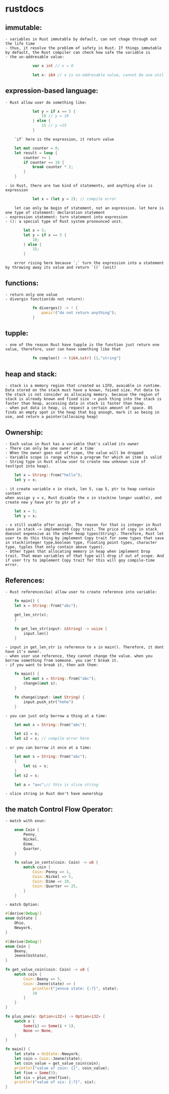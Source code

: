 # rustdocs
## immutable:
    - variables in Rust immutable by default, can not chage through out the life time
    - thus, it resolve the problem of safety in Rust. If things immutable by default, the Rust compiler can check how safe the variable is
    - the un-addresable value: 
```go
            var x int // x = 0
```
```rust
            let x: i64 // x is un-addresable value, cannot be use util set x = somevalue
```
## expression-based language:
    - Rust allow user do something like:
```rust
            let y = if x == 5 {
                10 // y = 10
            } else {
                15 // y =15
            }
```
        `if` here is the expression, it return value
```rust 
    let mut counter = 0;
    let result = loop {
        counter += 1
        if counter == 10 {
            break counter * 2;
        }
    }
```
    - in Rust, there are two kind of statements, and anything else is expression
```rust
            let x = (let y = 2); // compile error
```
        let can only be begin of statement, not an expression. let here is one type of statement: declaration statement
    - expression statement: turn statement into expression
    - (): a special type of Rust system pronounced unit.
```rust
        let x = 5;
        let y = if x == 5 {
            10;
        } else {
            15;
        }
```
        error rising here because `;` turn the expression into a statement by throwing away its value and return `()` (unit)
        
## functions:
    - return only one value
    - divergin function(do not return):
```rust
            fn diverges() -> ! {
                panic!("do not return anything");
            }
```
## tupple:
    - one of the reason Rust have tupple is the function just return one value, therefore, user can have something like that
```rust
            fn complex() -> (i64,&str) {1,"string"}
```
## heap and stack:
    - stack is a memory region that created as LIFO, avaiable in runtime. Data stored on the stack must have a known, foixed size. Put data to the stack is not consider as allocaing memory. becasue the region of stack is already known and fixed size -> push thing into the stack is faster than heap, accessing data in stack is faster than heap.
    - when put data in heap, is request a certain amount of space. OS finds an empty spot in the heap that big anough, mark it as being in use, and return a pointer(allocaing heap) 

## Ownership:
    - Each value in Rust has a variable that's called its owner
    - There can only be one owner at a time
    - When the owner goes out of scope, the value will be dropped
    - Variable scope is range within a program for which an item is valid
    - String type in Rust allow user to create new unknown size of text(put into heap).
```rust
    let x = String::from("hello");
    let y = x;
```
    - it create variable x in stack, len 5, cap 5, ptr to heap contain content
    when assign y = x, Rust disable the x in stack(no longer usable), and create new y have ptr to ptr of x
```rust
    let x = 5;
    let y = x;
```
    - x still usable after assign. The reason for that is integer in Rust save in stack -> implemented Copy trait. The price of copy in stack doesnot expensive as the other heap types(String). Therefore, Rust let user to do this thing by implement Copy trait for some types that save in stack(integer type,boolean type, floating point types, character type, typles that only contain above types).
    - Other types that allocating memory in heap when implement Drop trait. That mean variables of that type will drop if out of scope. And if user try to implement Copy trait for this will goy compile-time error.
## References:
    - Rust references(&x) allow user to create reference into variable:
```rust
    fn main() {
    let x = String::from("abc");

    get_len_str(x);
    }

    fn get_len_str(input: &String) -> usize {
        input.len()
    }
```
    - input in get_len_str is reference to x in main(). Therefore, it dont have it's owner.
    - when user use reference, they cannot change the value. when you borrow something from someone. you can't break it.
    - if you want to break it, then ask them:
```rust
    fn main() {
        let mut s = String::from("abc");
        change(&mut s);
    }

    fn change(input: &mut String) {
        input.push_str("hehe")
    }
```
    - you can just only borrow a thing at a time:
```rust
    let mut s = String::from("abc");

    let s1 = s;
    let s2 = s; // compile error here
```
    - or you can borrow it once at a time:
```rust
    let mut s = String::from("abc");
    {
        let si = s;
    }
    let s2 = s;
```
```rust
    let a = "avc";// this is slice string
```
    - slice string in Rust don't have ownership
## the match Control Flow Operator:
    - match with enun:
```rust
    enum Coin {
        Penny,
        Nickel,
        Dime,
        Quarter,
    }

    fn value_in_cents(coin: Coin) -> u8 {
        match coin {
            Coin::Penny => 1,
            Coin::Nickel => 5,
            Coin::Dime => 10,
            Coin::Quarter => 25,
        }
    }
```
    - match Option:
```rust
#[derive(Debug)]
enum UsState {
    Ohio,
    Newyork,
}

#[derive(Debug)]
enum Coin {
    Beeny,
    Jeene(UsState),
}

fn get_value_coin(coin: Coin) -> u8 {
    match coin {
        Coin::Beeny => 5,
        Coin::Jeene(state) => {
            println!("jennce state: {:?}", state);
            10
        }
    }
}

fn plus_one(x: Option<i32>) -> Option<i32> {
    match x {
        Some(i) => Some(i + 1),
        None => None,
    }
}

fn main() {
    let state = UsState::Newyork;
    let coin = Coin::Jeene(state);
    let coin_value = get_value_coin(coin);
    println!("value of coin: {}", coin_value);
    let five = Some(5);
    let six = plus_one(five);
    println!("value of six: {:?}", six);
}
```